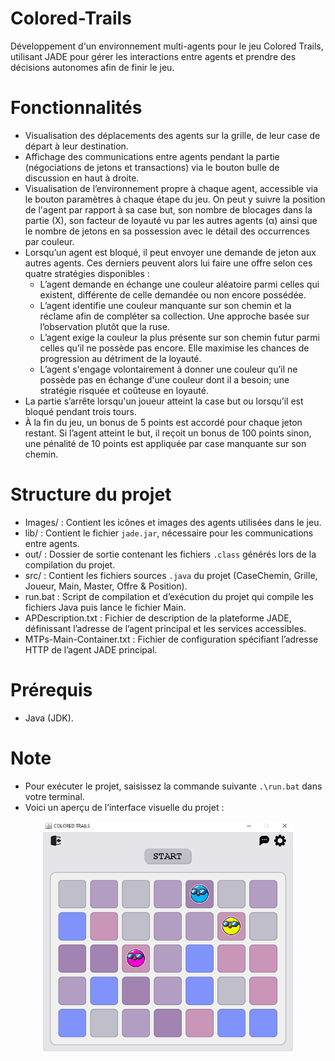 # Colored-Trails
Développement d'un environnement multi-agents pour le jeu Colored Trails, utilisant JADE pour gérer les interactions entre agents et prendre des décisions autonomes afin de finir le jeu.

# Fonctionnalités 
- Visualisation des déplacements des agents sur la grille, de leur case de départ à leur destination.
- Affichage des communications entre agents pendant la partie (négociations de jetons et transactions) via le bouton bulle de discussion en haut à droite.
- Visualisation de l’environnement propre à chaque agent, accessible via le bouton paramètres à chaque étape du jeu. On peut y suivre la position de l'agent par rapport à sa case but, son nombre de blocages dans la partie (X), son facteur de loyauté vu par les autres agents (α) ainsi que le nombre de jetons en sa possession avec le détail des occurrences par couleur.
- Lorsqu’un agent est bloqué, il peut envoyer une demande de jeton aux autres agents. Ces derniers peuvent alors lui faire une offre selon ces quatre stratégies disponibles :
  - L’agent demande en échange une couleur aléatoire parmi celles qui existent, différente de celle demandée ou non encore possédée.
  - L’agent identifie une couleur manquante sur son chemin et la réclame afin de compléter sa collection. Une approche basée sur l’observation plutôt que la ruse.
  - L’agent exige la couleur la plus présente sur son chemin futur parmi celles qu’il ne possède pas encore. Elle maximise les chances de progression au détriment de la loyauté.
  - L’agent s'engage volontairement à donner une couleur qu’il ne possède pas en échange d'une couleur dont il a besoin; une stratégie risquée et coûteuse en loyauté.
- La partie s’arrête lorsqu'un joueur atteint la case but ou lorsqu’il est bloqué pendant trois tours.
- À la fin du jeu, un bonus de 5 points est accordé pour chaque jeton restant. Si l’agent atteint le but, il reçoit un bonus de 100 points sinon, une pénalité de 10 points est appliquée par case manquante sur son chemin.

# Structure du projet
- Images/ : Contient les icônes et images des agents utilisées dans le jeu.
- lib/ : Contient le fichier `jade.jar`, nécessaire pour les communications entre agents.
- out/ : Dossier de sortie contenant les fichiers `.class` générés lors de la compilation du projet.
- src/ : Contient les fichiers sources `.java` du projet (CaseChemin, Grille, Joueur, Main, Master, Offre & Position).
- run.bat : Script de compilation et d’exécution du projet qui compile les fichiers Java puis lance le fichier Main.
- APDescription.txt : Fichier de description de la plateforme JADE, définissant l’adresse de l’agent principal et les services accessibles.
- MTPs-Main-Container.txt : Fichier de configuration spécifiant l’adresse HTTP de l’agent JADE principal.

# Prérequis
- Java (JDK).

# Note
- Pour exécuter le projet, saisissez la commande suivante `.\run.bat` dans votre terminal.
- Voici un aperçu de l’interface visuelle du projet :
<p align="center"><img src="Images/readme.png" alt="Aperçu de la grille de jeu" width="400"/></p>